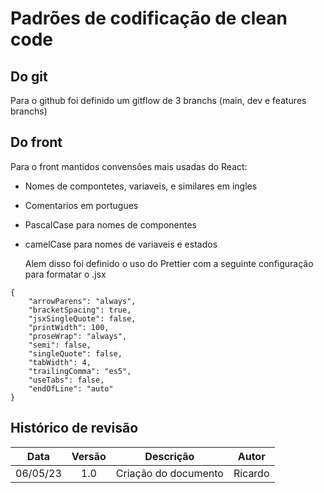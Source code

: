# Padrões de codificação  de clean code

## Do git

Para o github foi definido um gitflow de 3 branchs (main, dev e features branchs)

## Do front

Para o front mantidos convensôes mais usadas do React:

- Nomes de compontetes, variaveis, e similares em ingles
- Comentarios em portugues
- PascalCase para nomes de componentes
- camelCase para nomes de variaveis e estados
  
  Alem disso foi definido o uso do Prettier com a seguinte configuração para formatar o .jsx
```
{
    "arrowParens": "always",
    "bracketSpacing": true,
    "jsxSingleQuote": false,
    "printWidth": 100,
    "proseWrap": "always",
    "semi": false,
    "singleQuote": false,
    "tabWidth": 4,
    "trailingComma": "es5",
    "useTabs": false,
    "endOfLine": "auto"
}

```

## Histórico de revisão
|   Data   | Versão | Descrição            | Autor   |
| :------: | :----: | -------------------- | ------- |
| 06/05/23 |  1.0   | Criação do documento | Ricardo |